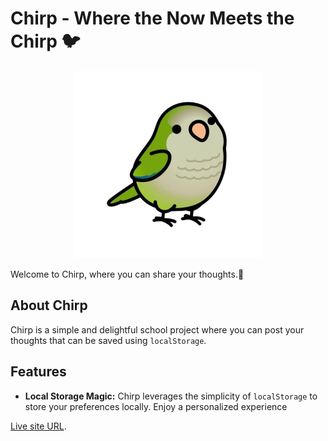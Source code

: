 # Chirp - Where the Now Meets the Chirp 🐦

<div align="center">
<img src="images/bird.png" alt="Chirp Logo" width="300" height="300">
</div>

Welcome to Chirp, where you can share your thoughts.🌿

## About Chirp

Chirp is a simple and delightful school project where you can post your thoughts that can be saved using `localStorage`.

## Features

- **Local Storage Magic:** Chirp leverages the simplicity of `localStorage` to store your preferences locally. Enjoy a personalized experience

[Live site URL](https://chirppp.netlify.app/).
